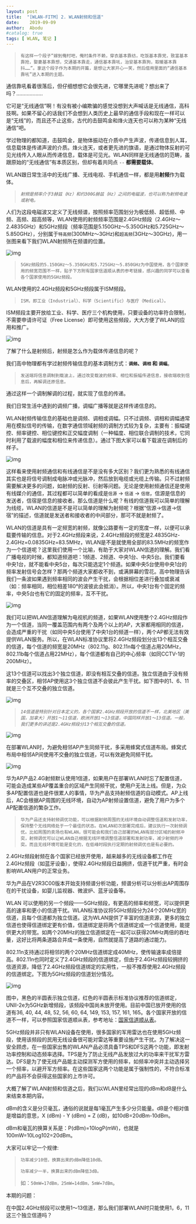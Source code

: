 ```yaml
---
layout: post
title:  "[WLAN-FITM] 2. WLAN射频和信道"
date:    2019-09-09
author:  Abodu
#catalog: true
tags: [ WLAN, 笔记 ]
---
```


>`有这样一个段子“嫁到俺村吧，俺村条件不赖，穿衣基本靠纺，吃饭基本靠党，致富基本靠抢，娶妻基本靠想，交通基本靠走，通信基本靠吼，治安基本靠狗，取暖基本靠抖……”。拿这个段子作为本期的开篇，是想让大家开心一笑，然后借用里面的“通信基本靠吼”进入本期的主题。`

通信靠吼看着很落后，但仔细想想它会很先进，它哪里先进呢？想出来了吗？………………

它可是“无线通信”啊！有没有被小编欺骗的感觉没想到大声喊话是无线通信，高科技啊。如果不留心的话我们不会想到人类历史上最早的通信手段和现在一样可以是“无线”的，而且还不止这些，古代的击鼓鸣金和烽火连天也可以称为某种“无线通信”吧。

学过物理的都知道，击鼓鸣金，是物体振动在介质中产生声波，传递信息到人耳，信息载体是传递声波的介质。烽火连天，或者更先进的旗语，是通过物体反射的可见光线传入人眼从而传递信息，载体是可见光。WLAN同样是无线通信的范畴，虽跟原始的“无线通信”有本质区别，但却有着共同点 `--` **都需要载体**。

WLAN跟日常生活中的无线广播、无线电视、手机通信一样，都是用**射频**作为载体。

>*`射频是频率介于3赫兹（Hz）和约300G赫兹（Hz）之间的电磁波，也可以称为射频电波或射电。`*

人们为这段电磁波又定义了无线频谱，按照频率范围划分为极低频、超低频、中频、高频、超高频等，WLAN使用的射频频率范围是2.4GHz频段（2.4GHz～2.4835GHz）和5GHz频段（频率范围是5.150GHz～5.350GHz和5.725GHz～5.850GHz），分别属于`特高频`(300MHz～3GHz)和`超高频`(3GHz～30GHz)，用一张图来看下我们WLAN射频所在频谱的位置。

 ![img](/img/in-post/wlan_fitm/5390601a28582.PNG)

> `5GHz频段的5.150GHz～5.350GHz和5.725GHz～5.850GHz为中国使用，各个国家使用的频宽范围不一样，贴子下方附有国家信道顺从表的参考链接，感兴趣的同学可以查看各个国家使用的5GHz频段。`

WLAN使用的2.4GHz频段和5GHz频段属于ISM频段。

> `ISM，即工业（Industrial）、科学（Scientific）与医疗（Medical）。`

ISM频段主要开放给工业、科学、医疗三个机构使用，只要设备的功率符合限制，不需要申请许可证（Free License）即可使用这些频段，大大方便了WLAN的应用和推广。

 ![img](/img/in-post/wlan_fitm/5390602b83cfc.PNG)

了解了什么是射频后，射频是怎么作为载体传递信息的呢？

我们高中物理都有学过射频传输信息的基本调制方式：**`调频`、`调相` 和 `调幅`**。

> `发送端将信息调制到载波上，通过改变载波的频率、相位和振幅传递信息，接收端收到信息后，再解调还原信息。`

通过这样一个调制解调的过程，就实现了信息的传递。

我们日常生活中遇到的调频广播，调幅广播等就是这样传递信息的。

WLAN射频传输信息的基础也是调频、调相或调幅。只不过调频、调相和调幅通常用在模拟信号的传输，在数字通信领域射频的调制方式较为复杂，主要有：振幅键控、频率键控、相位键控和正交幅度调制（一种幅度、相位联合调制的技术，它同时利用了载波的幅度和相位来传递信息）。通过下图大家可以看下载波在调制后的样子。

 ![img](/img/in-post/wlan_fitm/5390604dc570a.PNG)

这样看来使用射频通信和有线通信是不是没有多大区别？我们更为熟悉的有线通信其实也是将信号调制成电脉冲或光脉冲，然后放到电缆或光缆上传输。只不过射频需要解决更多的问题，如射频的反射、衍射等问题。无论是使用射频通信还是使用有线媒介的通信，其过程都可以简单的看成是`信源` -> `信道` -> `信宿`，信源是信息的发送者，信宿是信息的接收者。那么信道是什么呢？有线的信道我可以简单的理解为线缆，WLAN的信道是不是可以简单的理解为射频呢？根据“信源->信道->信宿”的描述，信道就是发送者和接收者的中间部分，那可不就是射频了。

WLAN的信道是具有一定频宽的射频，就像公路要有一定的宽度一样，以便可以承载要传输的信息。对于2.4GHz频段来说，2.4GHz频段的频宽是2.4835GHz-2.4GHz=0.0835GHz=83.5MHz，WLAN是不是就使用全部的83.5MHz的频宽作为一个信道呢？这里我们使用一个比喻，有助于大家对WLAN信道的理解。我们看广播电视的时候，都知道频道吧：1频道、2频道、中央1台、中央5台。我们要看中央1台，就不能看中央5台，每次只能选定1个频道。如果中央5台使用中央1台的频率发射信号会怎样？那两个频道大家都收不到，或满屏幕的雪花。高中物理告诉我们一条波如果遇到频率相同的波会产生干扰，会根据相位差进行叠加或衰减（如：频率相同，相位相差180°的波彼此会抵消）。所以，中央1台有个固定的频率，中央5台也有它的固定的频率，互不干扰。

 ![img](/img/in-post/wlan_fitm/5390606269338.png)

我们可以把WLAN信道理解为电视机的频道，如果WLAN使用整个2.4GHz频段作为一个信道，当同一覆盖范围内有两个及两个以上的AP，大家都用相同的信道，会造成严重的干扰（如同中央5台使用了中央1台的频道一样），两个AP都无法有效提供WLAN服务。所以，在WLAN标准协议里将2.4GHz频段划分出13个相互交叠的信道，每个信道的频宽是20MHz（802.11g、802.11n每个信道占用20MHz，802.11b每个信道占用22MHz），每个信道都有自己的中心频率（如同CCTV-1的200MHz）。

这13个信道可以找出3个独立信道，即没有相互交叠的信道。独立信道由于没有频率的交叠区，相邻AP使用这3个独立信道不会彼此产生干扰。如下图中的1、6、11就是三个互不交叠的独立信道。

 ![img](/img/in-post/wlan_fitm/53906236740a9.PNG)

> *`14信道是特别针对日本定义的，各个国家2.4GHz频段开放的信道不一样，北美地区（美国，加拿大）开放1～11信道，欧洲开放1～13信道，中国同样开放1～13信道。一般，我们更多的讲述是2.4GHz频段分13个相互交叠的信道。`*

 ![img](/img/in-post/wlan_fitm/539062482e6d2.png)

在部署WLAN时，为避免相邻AP产生同频干扰，多采用蜂窝式信道布局。蜂窝式布局中相邻AP间使用不交叠的独立信道，可以有效避免同频干扰。

 ![img](/img/in-post/wlan_fitm/5390625da1f6c.PNG)

华为AP产品2.4G射频默认使用1信道，如果用户在部署WLAN时忘了配置信道，可能会造成某些AP覆盖重合的区域产生同频干扰，使用户无法上线。但是，为众多AP配置信道也是件很累人的事情，华为产品支持射频信道的自动模式。AP上线后，AC会根据AP周围的无线环境，自动为AP射频设置信道，避免了用户为多个AP配置信道的繁杂工作。

> `华为产品还支持射频调优功能，可以根据射频周围的无线环境自动调整信道和发射功率，保持整个无线网络处于一个最佳的状态。在WLAN初次部署完成后，建议执行一次射频调优。比如周围的卖场也有WLAN，很可能会和我们自己部署的WLAN有部分区域的射频冲突，射频调优可以让WLAN自己根据无线环境调整信道部署和发射功率，减少射频的冲突。而且无线环境可能是变化的，在低峰时段执行定期的射频调优也是有必要的。`

2.4GHz频段射频在各个国家已经放开使用，越来越多的无线设备都工作在2.4GHz频段（如蓝牙设备），使得2.4GHz频段日益拥挤，信道干扰严重，有时会影响WLAN用户的正常业务。

华为产品在V2R3C00版本开始支持频谱分析功能，频谱分析可以分析出AP周围存在的干扰设备，如婴儿监视器、微波炉、蓝牙设备等。

WLAN 可以使用的另一个频段——5GHz频段，有更高的频率和频宽，可以提供更高的速率和更小的信道干扰。WLAN标准协议将5GHz频段分为24个20MHz宽的信道，且每个信道都为独立信道。这为WLAN提供了丰富的信道资源，更多的独立信道也使得信道绑定更有价值，信道绑定是将两个信道绑定成一个信道使用，能提供更大的带宽。如两个20MHz的独立信道绑定在一起可以获得20MHz两倍的吞吐量，这好比将两条道路合并成一条使用，自然就提高了道路的通过能力。

802.11n支持通过将相邻的两个20MHz信道绑定成40MHz，使传输速率成倍提高。802.11n也同时定义了2.4GHz频段的信道绑定，但由于2.4GHz频段较拥挤的信道资源，降低了2.4GHz频段信道绑定的实用性，一般不推荐使用2.4GHz频段的信道绑定。下图为5GHz频段的信道划分情况。

 ![img](/img/in-post/wlan_fitm/53906281b1437.png)

图中，黑色的半圆表示独立信道，红色的半圆表示标准协议推荐的信道绑定，UNII-2e为5GHz新增频段，该频段中国尚未放开使用。目前中国已放开使用的信道有36, 40, 44, 48, 52, 56, 60, 64, 149, 153, 157, 161, 165。各个国家开放的信道不一样，可以参照国家信道顺从表，参考地址：[国家信道顺从表](/img/in-post/wlan_fitm/国家码与信道顺从表.pdf)。

5GHz频段并非只有WLAN设备在使用，很多国家的军用雷达也在使用5GHz频段，使用该频段的民用无线设备很可能对雷达等重要设施产生干扰。为了解决这一安全顾虑，在一些国家出售的WLAN产品必须具备TPS和DFS这两个功能，即发射功率控制和动态频率选择。TPS是为了防止无线产品发放过大的功率来干扰军方雷达。DFS是为了使无线产品能主动探测军方使用的频率，如频率冲突并主动选择另一个频率，以避开军方频率。在这些国家这两个功能是属于强制性的，不符合标准的产品将不会获得这些国家的上市许可。

大概了解了WLAN射频和信道之后，我们以WLAN里经常出现的dBm和dB是什么来结束本期内容。

dBm的含义是分贝毫瓦，通俗的说就是每1毫瓦产生多少分贝能量。dB是个相对值是增益的意思，X (dBm) - Y (dBm) = Z (dB)，如10dB=20dBm-10dBm。

dBm和毫瓦的换算关系是：P(dBm)=10logP(mW)，也就是100mW=10Log102=20dBm。

大家可以牢记一个规律:

> `功率减少10倍，换算出来的dBm降低10dB。`
>
> `功率减少一半，换算出来的dBm降低3dB。`
>
>如：`50mW=17dBm，25mW=14dBm，5mW=7dBm`。

本期的问题：

在中国2.4GHz频段可以使用1～13信道，那么我们部署WLAN时只能使用1，6，11这三个独立信道吗？
